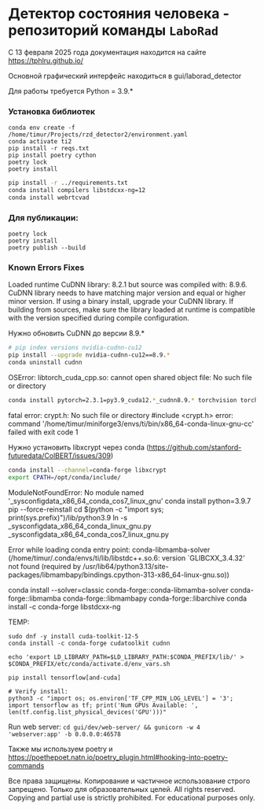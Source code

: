 # Детектор состояния человека - репозиторий команды `LaboRad`

С 13 февраля 2025 года документация находится на сайте https://tphlru.github.io/

Основной графический интерфейс находиться в gui/laborad_detector

Для работы требуется Python = 3.9.*

### Установка библиотек

```
conda env create -f /home/timur/Projects/rzd_detector2/environment.yaml
conda activate ti2
pip install -r reqs.txt
pip install poetry cython
poetry lock
poetry install
```

```bash
pip install -r ../requirements.txt
conda install compilers libstdcxx-ng=12
conda install webrtcvad
```

### Для публикации:
```
poetry lock
poetry install
poetry publish --build
```

### Known Errors Fixes

Loaded runtime CuDNN library: 8.2.1 but source was compiled with: 8.9.6.  CuDNN library needs to have matching major version and equal or higher minor version. If using a binary install, upgrade your CuDNN library.  If building from sources, make sure the library loaded at runtime is compatible with the version specified during compile configuration.

Нужно обновить CuDNN до версии 8.9.*

```bash
# pip index versions nvidia-cudnn-cu12
pip install --upgrade nvidia-cudnn-cu12==8.9.*
conda uninstall cudnn
```

OSError: libtorch_cuda_cpp.so: cannot open shared object file: No such file or directory

```bash
conda install pytorch=2.3.1=py3.9_cuda12.*_cudnn8.9.* torchvision torchaudio -c pytorch -c nvidia
```

fatal error: crypt.h: No such file or directory #include <crypt.h>
error: command '/home/timur/miniforge3/envs/ti/bin/x86_64-conda-linux-gnu-cc' failed with exit code 1

Нужно установить libxcrypt через conda (https://github.com/stanford-futuredata/ColBERT/issues/309)
```bash
conda install --channel=conda-forge libxcrypt
export CPATH=/opt/conda/include/     
```

ModuleNotFoundError: No module named '_sysconfigdata_x86_64_conda_cos7_linux_gnu'
conda install python=3.9.7 pip --force-reinstall
cd $(python -c "import sys; print(sys.prefix)")/lib/python3.9
ln -s _sysconfigdata_x86_64_conda_linux_gnu.py _sysconfigdata_x86_64_conda_cos7_linux_gnu.py


Error while loading conda entry point: conda-libmamba-solver (/home/timur/.conda/envs/ti/lib/libstdc++.so.6: version `GLIBCXX_3.4.32' not found (required by /usr/lib64/python3.13/site-packages/libmambapy/bindings.cpython-313-x86_64-linux-gnu.so))


conda install --solver=classic conda-forge::conda-libmamba-solver conda-forge::libmamba conda-forge::libmambapy conda-forge::libarchive
conda install -c conda-forge libstdcxx-ng

TEMP:
```
sudo dnf -y install cuda-toolkit-12-5
conda install -c conda-forge cudatoolkit cudnn

echo 'export LD_LIBRARY_PATH=$LD_LIBRARY_PATH:$CONDA_PREFIX/lib/' > $CONDA_PREFIX/etc/conda/activate.d/env_vars.sh

pip install tensorflow[and-cuda]

# Verify install:
python3 -c "import os; os.environ['TF_CPP_MIN_LOG_LEVEL'] = '3'; import tensorflow as tf; print('Num GPUs Available: ', len(tf.config.list_physical_devices('GPU')))"
```

Run web server:
`cd gui/dev/web-server/ && gunicorn -w 4 'webserver:app' -b 0.0.0.0:46578`

Также мы используем poetry и https://poethepoet.natn.io/poetry_plugin.html#hooking-into-poetry-commands

Все права защищены. Копирование и частичное использование строго запрещено. Только для образовательных целей.
All rights reserved. Copying and partial use is strictly prohibited. For educational purposes only.
